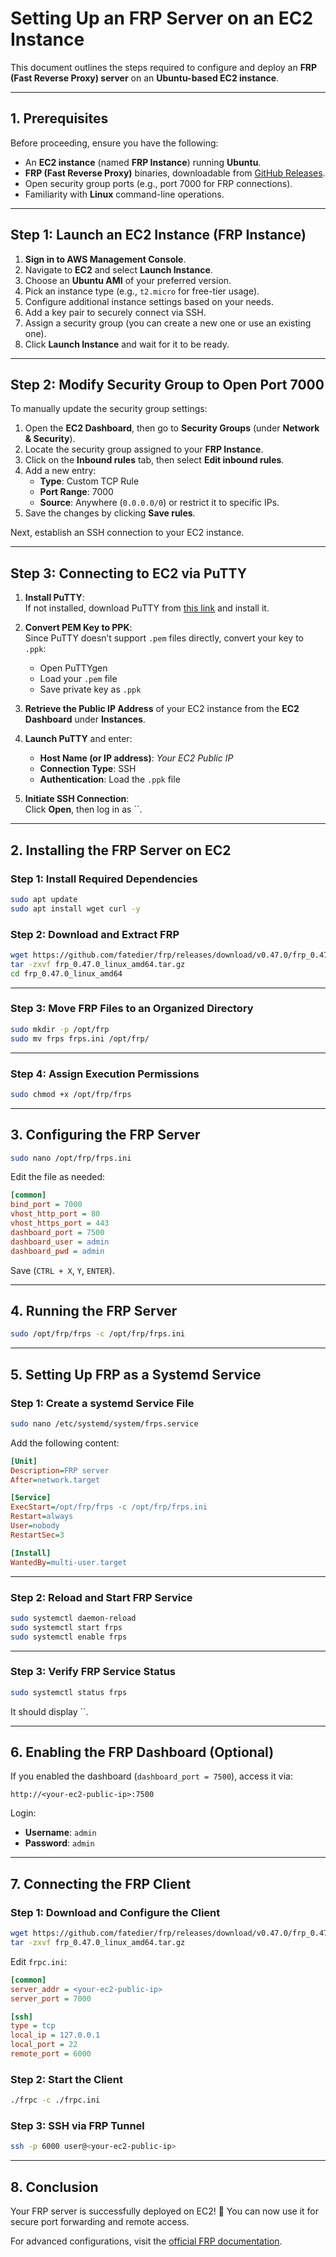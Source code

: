 # **Setting Up an FRP Server on an EC2 Instance**

This document outlines the steps required to configure and deploy an **FRP (Fast Reverse Proxy) server** on an **Ubuntu-based EC2 instance**.

---

## **1. Prerequisites**

Before proceeding, ensure you have the following:

- An **EC2 instance** (named **FRP Instance**) running **Ubuntu**.
- **FRP (Fast Reverse Proxy)** binaries, downloadable from [GitHub Releases](https://github.com/fatedier/frp/releases).
- Open security group ports (e.g., port 7000 for FRP connections).
- Familiarity with **Linux** command-line operations.

---

## **Step 1: Launch an EC2 Instance (FRP Instance)**

1. **Sign in to AWS Management Console**.
2. Navigate to **EC2** and select **Launch Instance**.
3. Choose an **Ubuntu AMI** of your preferred version.
4. Pick an instance type (e.g., `t2.micro` for free-tier usage).
5. Configure additional instance settings based on your needs.
6. Add a key pair to securely connect via SSH.
7. Assign a security group (you can create a new one or use an existing one).
8. Click **Launch Instance** and wait for it to be ready.

---

## **Step 2: Modify Security Group to Open Port 7000**

To manually update the security group settings:

1. Open the **EC2 Dashboard**, then go to **Security Groups** (under **Network & Security**).
2. Locate the security group assigned to your **FRP Instance**.
3. Click on the **Inbound rules** tab, then select **Edit inbound rules**.
4. Add a new entry:
   - **Type**: Custom TCP Rule
   - **Port Range**: 7000
   - **Source**: Anywhere (`0.0.0.0/0`) or restrict it to specific IPs.
5. Save the changes by clicking **Save rules**.

Next, establish an SSH connection to your EC2 instance.

---

## **Step 3: Connecting to EC2 via PuTTY**

1. **Install PuTTY**:\
   If not installed, download PuTTY from [this link](https://www.putty.org/) and install it.

2. **Convert PEM Key to PPK**:\
   Since PuTTY doesn’t support `.pem` files directly, convert your key to `.ppk`:

   - Open PuTTYgen
   - Load your `.pem` file
   - Save private key as `.ppk`

3. **Retrieve the Public IP Address** of your EC2 instance from the **EC2 Dashboard** under **Instances**.

4. **Launch PuTTY** and enter:

   - **Host Name (or IP address)**: *Your EC2 Public IP*
   - **Connection Type**: SSH
   - **Authentication**: Load the `.ppk` file

5. **Initiate SSH Connection**:\
   Click **Open**, then log in as ``.

---

## **2. Installing the FRP Server on EC2**

### **Step 1: Install Required Dependencies**

```bash
sudo apt update
sudo apt install wget curl -y
```

### **Step 2: Download and Extract FRP**

```bash
wget https://github.com/fatedier/frp/releases/download/v0.47.0/frp_0.47.0_linux_amd64.tar.gz
tar -zxvf frp_0.47.0_linux_amd64.tar.gz
cd frp_0.47.0_linux_amd64
```

---

### **Step 3: Move FRP Files to an Organized Directory**

```bash
sudo mkdir -p /opt/frp
sudo mv frps frps.ini /opt/frp/
```

---

### **Step 4: Assign Execution Permissions**

```bash
sudo chmod +x /opt/frp/frps
```

---

## **3. Configuring the FRP Server**

```bash
sudo nano /opt/frp/frps.ini
```

Edit the file as needed:

```ini
[common]
bind_port = 7000
vhost_http_port = 80
vhost_https_port = 443
dashboard_port = 7500
dashboard_user = admin
dashboard_pwd = admin
```

Save (`CTRL + X`, `Y`, `ENTER`).

---

## **4. Running the FRP Server**

```bash
sudo /opt/frp/frps -c /opt/frp/frps.ini
```

---

## **5. Setting Up FRP as a Systemd Service**

### **Step 1: Create a systemd Service File**

```bash
sudo nano /etc/systemd/system/frps.service
```

Add the following content:

```ini
[Unit]
Description=FRP server
After=network.target

[Service]
ExecStart=/opt/frp/frps -c /opt/frp/frps.ini
Restart=always
User=nobody
RestartSec=3

[Install]
WantedBy=multi-user.target
```

---

### **Step 2: Reload and Start FRP Service**

```bash
sudo systemctl daemon-reload
sudo systemctl start frps
sudo systemctl enable frps
```

---

### **Step 3: Verify FRP Service Status**

```bash
sudo systemctl status frps
```

It should display ``.

---

## **6. Enabling the FRP Dashboard (Optional)**

If you enabled the dashboard (`dashboard_port = 7500`), access it via:

```
http://<your-ec2-public-ip>:7500
```

Login:

- **Username**: `admin`
- **Password**: `admin`

---

## **7. Connecting the FRP Client**

### **Step 1: Download and Configure the Client**

```bash
wget https://github.com/fatedier/frp/releases/download/v0.47.0/frp_0.47.0_linux_amd64.tar.gz
tar -zxvf frp_0.47.0_linux_amd64.tar.gz
```

Edit `frpc.ini`:

```ini
[common]
server_addr = <your-ec2-public-ip>
server_port = 7000

[ssh]
type = tcp
local_ip = 127.0.0.1
local_port = 22
remote_port = 6000
```

### **Step 2: Start the Client**

```bash
./frpc -c ./frpc.ini
```

### **Step 3: SSH via FRP Tunnel**

```bash
ssh -p 6000 user@<your-ec2-public-ip>
```

---

## **8. Conclusion**

Your FRP server is successfully deployed on EC2! 🚀 You can now use it for secure port forwarding and remote access.

For advanced configurations, visit the [official FRP documentation](https://github.com/fatedier/frp/blob/master/README.md).

